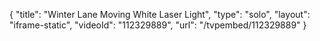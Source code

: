 {
    "title": "Winter Lane Moving White Laser Light",
    "type": "solo",
    "layout": "iframe-static",
    "videoId": "112329889",
    "url": "\/tvpembed\/112329889"
}